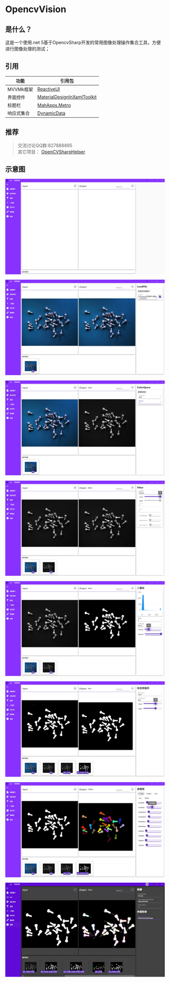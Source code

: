 # OpencvVision
## 是什么？
这是一个使用.net 5基于OpencvSharp开发的常用图像处理操作集合工具，方便进行图像处理的测试；

## 引用
|功能|引用包|
|--|--|
|MVVMk框架|[ReactiveUI](https://github.com/reactiveui/ReactiveUI)|
|界面控件|[MaterialDesignInXamlToolkit](https://github.com/MaterialDesignInXAML/MaterialDesignInXamlToolkit) |
|标题栏|[MahApps.Metro](https://github.com/MahApps/MahApps.Metro)|
|响应式集合|[DynamicData](https://github.com/reactivemarbles/DynamicData)|

## 推荐
>交流讨论QQ群:827888895  
其它项目： 
[OpenCVSharpHelper](https://gitee.com/tfarcraw/opencvsharphelper)

## 示意图
![首页](/Img/00.jpg)

![01](Img/01.jpg)

![02](Img/02.jpg)

![03](Img/03.jpg)

![04](Img/04.jpg)

![05](Img/05.jpg)

![06](Img/06.jpg)

![07](/Img/07.jpg)

